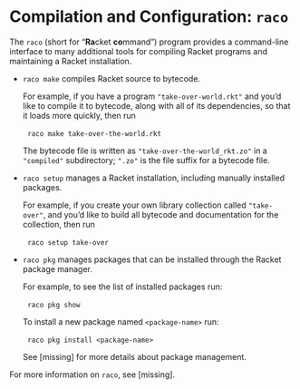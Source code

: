 # Compilation and Configuration: `raco`

The `raco` \(short for “**Ra**cket **co**mmand”\) program provides a
command-line interface to many additional tools for compiling Racket
programs and maintaining a Racket installation.

* `raco make` compiles Racket source to bytecode.

  For example, if you have a program `"take-over-world.rkt"` and you’d
  like to compile it to bytecode, along with all of its dependencies, so
  that it loads more quickly, then run

    `raco make take-over-the-world.rkt`

  The bytecode file is written as `"take-over-the-world_rkt.zo"` in a
  `"compiled"` subdirectory; `".zo"` is the file suffix for a bytecode
  file.

* `raco setup` manages a Racket installation, including manually
  installed packages.

  For example, if you create your own library collection called
  `"take-over"`, and you’d like to build all bytecode and documentation
  for the collection, then run

    `raco setup take-over`

* `raco pkg` manages packages that can be installed through the Racket
  package manager.

  For example, to see the list of installed packages run:

    `raco pkg show`

  To install a new package named `<package-name>` run:

    `raco pkg install <package-name>`

  See \[missing\] for more details about package management.

For more information on `raco`, see \[missing\].
